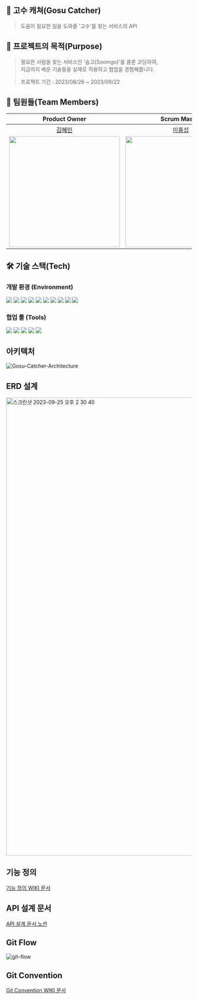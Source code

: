 ## 🤝 고수 캐쳐(Gosu Catcher)

> 도움이 필요한 일을 도와줄 '고수'를 찾는 서비스의 API

## 🎯 프로젝트의 목적(Purpose)

> 필요한 사람을 찾는 서비스인 '숨고(Soomgo)'를 클론 코딩하여,</br>
> 지금까지 배운 기술들을 실제로 적용하고 협업을 경험해봅니다.</br>
>
> 프로젝트 기간 : 2023/08/26 ~ 2023/09/22

## 🤩 팀원들(Team Members)

|                                 Product Owner                                  |                                  Scrum Master                                  |                                    Developer                                    |                                   Developer                                    |                                      Developer                                      |                                     Mentor                                     |                                     Mentor                                     |
|:------------------------------------------------------------------------------:|:------------------------------------------------------------------------------:|:-------------------------------------------------------------------------------:|:------------------------------------------------------------------------------:|:-----------------------------------------------------------------------------------:|:------------------------------------------------------------------------------:|:------------------------------------------------------------------------------:|
|                       [김혜민](https://github.com/hyee0715)                       |                       [이홍섭](https://github.com/hyee0715)                       |                       [정성현](https://github.com/kimihiqq)                        |                         [한승원](https://github.com/SW-H)                         |                        [고예성](https://github.com/Dev-Yesung)                         |                       [에프](https://github.com/lleellee0)                       |                       [한맹희](https://github.com/maenguin)                       |
| <img src="https://avatars.githubusercontent.com/u/59169881?v=4" width="300" /> | <img src="https://avatars.githubusercontent.com/u/97447334?v=4" width="300" /> | <img src="https://avatars.githubusercontent.com/u/134909318?v=4" width="300" /> | <img src="https://avatars.githubusercontent.com/u/49016275?v=4" width="300" /> | <img src="https://avatars.githubusercontent.com/u/71485411?s=96&v=4" width="300" /> | <img src="https://avatars.githubusercontent.com/u/14347593?v=4" width="300" /> | <img src="https://avatars.githubusercontent.com/u/49011919?v=4" width="300" /> |

## 🛠️ 기술 스택(Tech)

### 개발 환경 (Environment)

<img src="https://img.shields.io/badge/Java17-007396?style=flat-square&logo=openJDK&logoColor=white&style=flat"/></a>
<img src="https://img.shields.io/badge/Spring 5-6DB33F?style=flat-square&logo=Spring&logoColor=white&style=flat"/></a>
<img src="https://img.shields.io/badge/Spring Boot 2.7.15-6DB33F?style=flat-square&logo=Springboot&logoColor=white&style=flat"/></a>
<img src="https://img.shields.io/badge/SpringSecurity-6DB33F?style=flat-&logo=springsecurity&logoColor=white&style=flat"/></a>
<img src="https://img.shields.io/badge/Hibernate-gray?style=flat-square&logo=Hibernate&logoColor=white&style=flat"/></a>
<img src="https://img.shields.io/badge/MySQL 8-4479A1?style=flat-square&logo=MySQL&logoColor=white&style=flat"/></a>
<img src="https://img.shields.io/badge/Junit-25A162?style=flat-&logo=JUnit5&logoColor=white&style=flat"/></a>
<img src="https://img.shields.io/badge/Asciidoctor-E40046?style=flat-square&logo=asciidoctor&logoColor=white">
<img src="https://img.shields.io/badge/Gradle-4429A1?style=flat-square&logo=gradle&logoColor=white&style=flat"/></a>
<img src="https://img.shields.io/badge/git-F05032?style=flat-square&logo=git&logoColor=white">

### 협업 툴 (Tools)

<img src="https://img.shields.io/badge/GitHub-181717?style=flat-square&logo=github&logoColor=white&style=flat"/></a>
<img src="https://img.shields.io/badge/Notion-000000?style=flat-square&logo=notion&logoColor=white&style=flat"/></a>
<img src="https://img.shields.io/badge/Slack-4A154B?style=flat-square&logo=slack&logoColor=white&style=flat"/></a>
<img src="https://img.shields.io/badge/Jira-0052CC?style=flat-square&logo=Jirasoftware&logoColor=white&style=flat"/></a>
<img src="https://img.shields.io/badge/Miro-050038?style=flat-square&logo=miro&logoColor=white&style=flat"/></a>

## 아키텍처
![Gosu-Catcher-Architecture](https://github.com/prgrms-be-devcourse/BE-04-GosuCatcher/assets/71485411/0bc815fa-97df-4b2a-9459-87d5b46f2faf)


## ERD 설계
<img width="1240" alt="스크린샷 2023-09-25 오후 2 30 40" src="https://github.com/prgrms-be-devcourse/BE-04-GosuCatcher/assets/97447334/ed86e563-3c96-4695-b892-d72f60807b44">

## 기능 정의
[기능 정의 WIKI 문서](https://github.com/prgrms-be-devcourse/BE-04-GosuCatcher/wiki/%EA%B8%B0%EB%8A%A5-%EC%A0%95%EC%9D%98)
## API 설계 문서
[API 설계 문서 노션](https://www.notion.so/backend-devcourse/API-bc4f2926a0834d549aa323cc79894be9)

## Git Flow
![git-flow](https://github.com/prgrms-be-devcourse/BE-04-GosuCatcher/assets/97447334/67eec367-661a-4648-8dc9-2ecd86402e1f)

## Git Convention
[Git Convention WIKI 문서](https://github.com/prgrms-be-devcourse/BE-04-GosuCatcher/wiki/Git-Convention)
